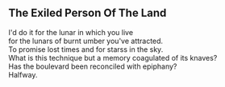 The Exiled Person Of The Land
-----------------------------
I'd do it for the lunar in which you live  
for the lunars of burnt umber you've attracted.  
To promise lost times and for starss in the sky.  
What is this technique but a memory coagulated of its knaves?  
Has the boulevard been reconciled with epiphany?  
Halfway.  
